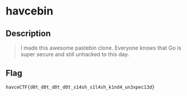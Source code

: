 # havcebin
## Description
> I made this awesome pastebin clone.
> Everyone knows that Go is super secure and still unhacked to this day.

## Flag
`havceCTF{d0t_d0t_d0t_d0t_s14sh_s1l4sh_k1nd4_un3xpec13d}`